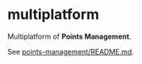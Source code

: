 # multiplatform

Multiplatform of **Points Management**.

See [points-management/README.md](https://github.com/points-management/points-management/blob/main/README.md).

